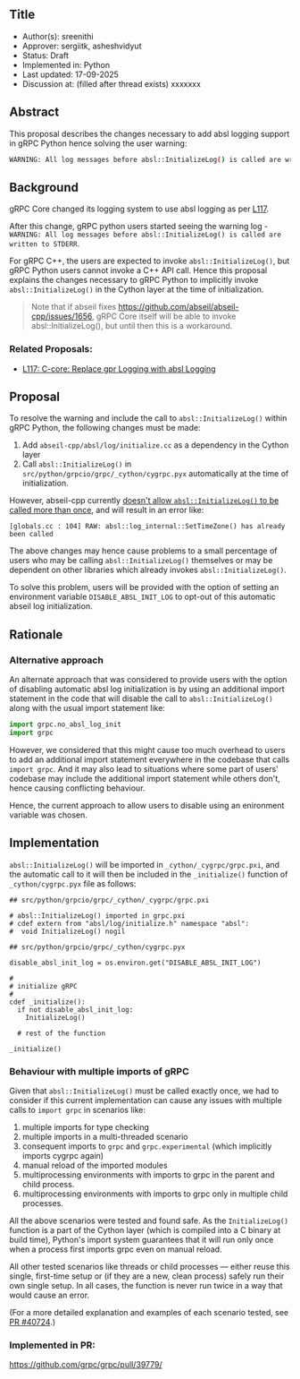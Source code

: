 Title
----
* Author(s): sreenithi
* Approver: sergiitk, asheshvidyut
* Status: Draft
* Implemented in: Python
* Last updated: 17-09-2025
* Discussion at: <google group thread> (filled after thread exists) xxxxxxx

## Abstract

This proposal describes the changes necessary to add absl logging support in
gRPC Python hence solving the user warning:

```sh
WARNING: All log messages before absl::InitializeLog() is called are written to STDERR
```


## Background

gRPC Core changed its logging system to use absl logging as per
[L117][L117].

After this change, gRPC python users started seeing the warning log -
`WARNING: All log messages before absl::InitializeLog() is called are written to STDERR`.

For gRPC C++, the users are expected to invoke `absl::InitializeLog()`, but gRPC
Python users cannot invoke a C++ API call. Hence this proposal explains the
changes necessary to gRPC Python to implicitly invoke `absl::InitializeLog()`
in the Cython layer at the time of initialization.

> Note that if abseil fixes https://github.com/abseil/abseil-cpp/issues/1656,
> gRPC Core itself will be able to invoke absl::InitializeLog(), but until then
> this is a workaround.

### Related Proposals:
* [L117: C-core: Replace gpr Logging with absl Logging][L117]

[L117]: L117-core-replace-gpr-logging-with-abseil-logging.md

## Proposal

To resolve the warning and include the call to `absl::InitializeLog()` within
gRPC Python, the following changes must be made:

1. Add `abseil-cpp/absl/log/initialize.cc` as a dependency in the Cython layer
2. Call `absl::InitializeLog()` in `src/python/grpcio/grpc/_cython/cygrpc.pyx`
automatically at the time of initialization.

However, abseil-cpp currently
[doesn't allow `absl::InitializeLog()` to be called more than once](https://github.com/abseil/abseil-cpp/issues/1656),
and will result in an error like:

```
[globals.cc : 104] RAW: absl::log_internal::SetTimeZone() has already been called
```

The above changes may hence cause problems to a small percentage of users who
may be calling `absl::InitializeLog()` themselves or may be dependent on other
libraries which already invokes `absl::InitializeLog()`.

To solve this problem, users will be provided with the option of setting an
environment variable `DISABLE_ABSL_INIT_LOG` to opt-out of this automatic abseil
log initialization.


## Rationale

### Alternative approach

An alternate approach that was considered to provide users with the option of
disabling automatic absl log initialization is by using an additional import
statement in the code that will disable the call to `absl::InitializeLog()`
along with the usual import statement like:

```py
import grpc.no_absl_log_init
import grpc
```

However, we considered that this might cause too much overhead to users to add
an additional import statement everywhere in the codebase that calls
`import grpc`. And it may also lead to situations where some part of users'
codebase may include the additional import statement while others don't, hence
causing conflicting behaviour.

Hence, the current approach to allow users to disable using an enironment
variable was chosen.


## Implementation

`absl::InitializeLog()` will be imported in `_cython/_cygrpc/grpc.pxi`, and the
automatic call to it will then be included in the `_initialize()` function of
`_cython/cygrpc.pyx` file as follows:

```pxi
## src/python/grpcio/grpc/_cython/_cygrpc/grpc.pxi

# absl::InitializeLog() imported in grpc.pxi
# cdef extern from "absl/log/initialize.h" namespace "absl":
#  void InitializeLog() nogil
```

```pyx
## src/python/grpcio/grpc/_cython/cygrpc.pyx

disable_absl_init_log = os.environ.get("DISABLE_ABSL_INIT_LOG")

#
# initialize gRPC
#
cdef _initialize():
  if not disable_absl_init_log:
    InitializeLog()

  # rest of the function

_initialize()
```

### Behaviour with multiple imports of gRPC

Given that `absl::InitializeLog()` must be called exactly once, we had to
consider if this current implementation can cause any issues with multiple calls
to `import grpc` in scenarios like:

1. multiple imports for type checking
2. multiple imports in a multi-threaded scenario
3. consequent imports to `grpc` and `grpc.experimental` (which implicitly
imports cygrpc again)
4. manual reload of the imported modules
5. multiprocessing environments with imports to grpc in the parent and child
process.
6. multiprocessing environments with imports to grpc only in multiple child
processes.

All the above scenarios were tested and found safe. As the `InitializeLog()`
function is a part of the Cython layer (which is compiled into a C binary at
build time), Python's import system guarantees that it will run only once when
a process first imports grpc even on manual reload.

All other tested scenarios like threads or child processes — either reuse this
single, first-time setup or (if they are a new, clean process) safely run their
own single setup. In all cases, the function is never run twice in a way that
would cause an error.

(For a more detailed explanation and examples of each scenario tested,
see [PR #40724](https://github.com/grpc/grpc/pull/40724/).)

### Implemented in PR:
https://github.com/grpc/grpc/pull/39779/
